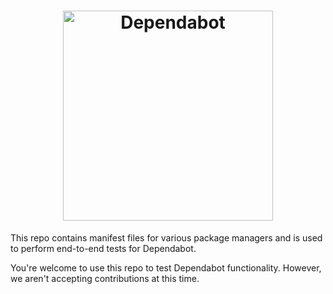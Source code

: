 <h1 align="center">
    <picture>
        <source media="(prefers-color-scheme: light)" srcset="https://user-images.githubusercontent.com/7659/174594540-5e29e523-396a-465b-9a6e-6cab5b15a568.svg">
        <source media="(prefers-color-scheme: dark)" srcset="https://user-images.githubusercontent.com/7659/174594559-0b3ddaa7-e75b-4f10-9dee-b51431a9fd4c.svg">
        <img src="https://user-images.githubusercontent.com/7659/174594540-5e29e523-396a-465b-9a6e-6cab5b15a568.svg" alt="Dependabot" width="336">
    </picture>
</h1>

This repo contains manifest files for various package managers
and is used to perform end-to-end tests for Dependabot.

You're welcome to use this repo to test Dependabot functionality.
However, we aren't accepting contributions at this time.
